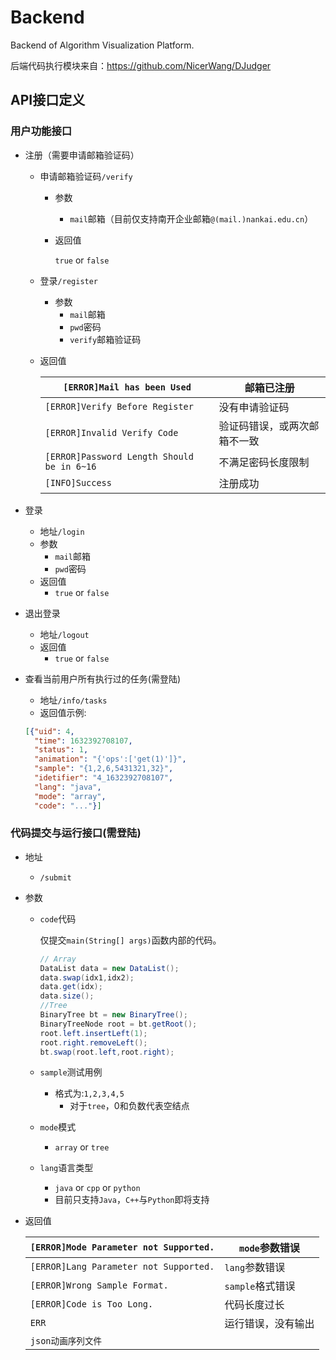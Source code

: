 # Backend
Backend of Algorithm Visualization Platform.

后端代码执行模块来自：https://github.com/NicerWang/DJudger


## API接口定义

### 用户功能接口

* 注册（需要申请邮箱验证码）
  
  * 申请邮箱验证码`/verify` 
  
    * 参数
  
      * `mail`邮箱（目前仅支持南开企业邮箱`@(mail.)nankai.edu.cn`）
  
    * 返回值
  
      `true` or `false`
  
  * 登录`/register`
  
    * 参数
      * `mail`邮箱
      * `pwd`密码
      * `verify`邮箱验证码
  
  * 返回值
  
    | `[ERROR]Mail has been Used`                | 邮箱已注册                   |
    | ------------------------------------------ | ---------------------------- |
    | `[ERROR]Verify Before Register`            | 没有申请验证码               |
    | `[ERROR]Invalid Verify Code`               | 验证码错误，或两次邮箱不一致 |
    | `[ERROR]Password Length Should be in 6~16` | 不满足密码长度限制           |
    | `[INFO]Success`                            | 注册成功                     |
    
  
* 登录
  * 地址`/login`
  * 参数
    * `mail`邮箱
    * `pwd`密码
  * 返回值
    * `true` or `false`

* 退出登录
  * 地址`/logout`
  * 返回值
    * `true` or `false`

* 查看当前用户所有执行过的任务(需登陆)

  * 地址`/info/tasks`
  * 返回值示例:
  ```json
  [{"uid": 4,
    "time": 1632392708107,
    "status": 1,
    "animation": "{'ops':['get(1)']}",
    "sample": "{1,2,6,5431321,32}",
    "idetifier": "4_1632392708107",
    "lang": "java",
    "mode": "array",
    "code": "..."}]
  ```

### 代码提交与运行接口(需登陆)

* 地址
  * `/submit`
  
* 参数
  * `code`代码
  
    仅提交`main(String[] args)`函数内部的代码。
  
    ```java
    // Array
    DataList data = new DataList();
    data.swap(idx1,idx2);
    data.get(idx);
    data.size();
    //Tree
    BinaryTree bt = new BinaryTree();
    BinaryTreeNode root = bt.getRoot();
    root.left.insertLeft(1);
    root.right.removeLeft();
    bt.swap(root.left,root.right);
    ```
  
  * `sample`测试用例
    
    * 格式为:`1,2,3,4,5`
      * 对于`tree`，0和负数代表空结点
    
  * `mode`模式
    
    * `array` or `tree`
    
  * `lang`语言类型
    
    * `java` or `cpp` or `python `
    * 目前只支持`Java`，`C++`与`Python`即将支持
  
* 返回值
  
  | `[ERROR]Mode Parameter not Supported.` | `mode`参数错误     |
  | -------------------------------------- | ------------------ |
  | `[ERROR]Lang Parameter not Supported.` | `lang`参数错误     |
  | `[ERROR]Wrong Sample Format.`          | `sample`格式错误   |
  | `[ERROR]Code is Too Long.`             | 代码长度过长       |
  | `ERR`                                  | 运行错误，没有输出 |
  | `json动画序列文件`                     |                    |
